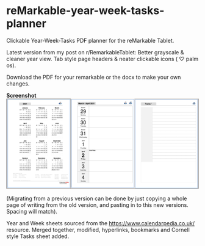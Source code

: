 # reMarkable-year-week-tasks-planner
Clickable Year-Week-Tasks PDF planner for the reMarkable Tablet. 

Latest version from my post on r/RemarkableTablet:  Better grayscale & cleaner year view. Tab style page headers & neater clickable icons ( ♡ palm os).   

Download the PDF for your remarkable or the docx to make your own changes.

**Screenshot**
![Screenshot.jpg](Screenshot.jpg)

(Migrating from a previous version can be done by just copying a whole page of writing from the old version, and pasting in to this new versions. Spacing will match).

Year and Week sheets sourced from the https://www.calendarpedia.co.uk/ resource.  Merged together, modified, hyperlinks, bookmarks and Cornell style Tasks sheet added.

